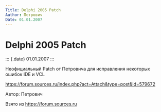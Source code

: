 ```yaml
---
Title: Delphi 2005 Patch
Author: Петрович
Date: 01.01.2007
---
```



Delphi 2005 Patch
=================

::: {.date}
01.01.2007
:::

Неофициальный Patch от Петровича для исправления некоторых ошибок IDE и
VCL

<https://forum.sources.ru/index.php?act=Attach&type=post&id=579672>

Автор: Петрович

Взято из <https://forum.sources.ru>
